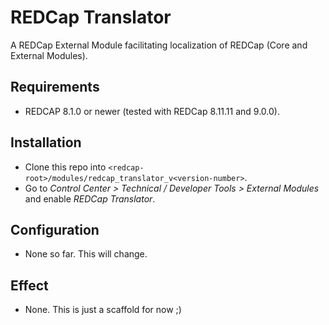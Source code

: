 # REDCap Translator

A REDCap External Module facilitating localization of REDCap (Core and External Modules).

## Requirements

- REDCAP 8.1.0 or newer (tested with REDCap 8.11.11 and 9.0.0).

## Installation

- Clone this repo into `<redcap-root>/modules/redcap_translator_v<version-number>`.
- Go to _Control Center > Technical / Developer Tools > External Modules_ and enable _REDCap Translator_.

## Configuration

- None so far. This will change.

## Effect

- None. This is just a scaffold for now ;)
